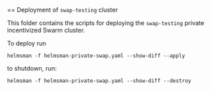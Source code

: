 == Deployment of `swap-testing` cluster

This folder contains the scripts for deploying the `swap-testing` private incentivized Swarm cluster.


To deploy run

```helmsman -f helmsman-private-swap.yaml --show-diff --apply```

to shutdown, run:

```helmsman -f helmsman-private-swap.yaml --show-diff --destroy```
